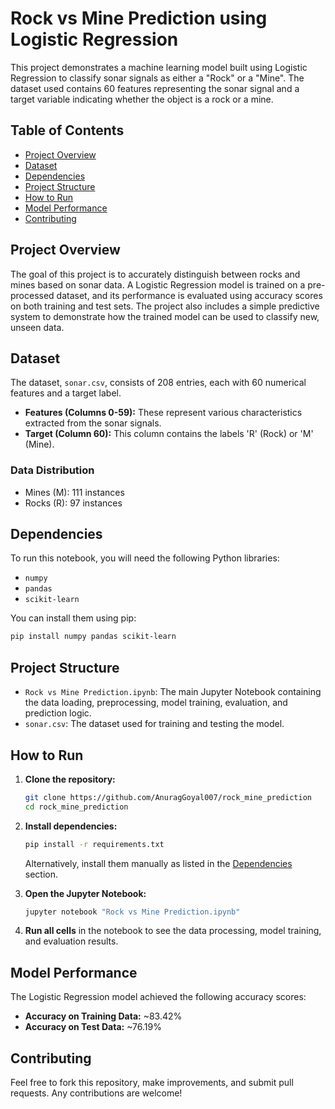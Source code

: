 # Rock vs Mine Prediction using Logistic Regression

This project demonstrates a machine learning model built using Logistic Regression to classify sonar signals as either a "Rock" or a "Mine". The dataset used contains 60 features representing the sonar signal and a target variable indicating whether the object is a rock or a mine.

## Table of Contents

- [Project Overview](#project-overview)
- [Dataset](#dataset)
- [Dependencies](#dependencies)
- [Project Structure](#project-structure)
- [How to Run](#how-to-run)
- [Model Performance](#model-performance)
- [Contributing](#contributing)

## Project Overview

The goal of this project is to accurately distinguish between rocks and mines based on sonar data. A Logistic Regression model is trained on a pre-processed dataset, and its performance is evaluated using accuracy scores on both training and test sets. The project also includes a simple predictive system to demonstrate how the trained model can be used to classify new, unseen data.

## Dataset

The dataset, `sonar.csv`, consists of 208 entries, each with 60 numerical features and a target label.

- **Features (Columns 0-59):** These represent various characteristics extracted from the sonar signals.
- **Target (Column 60):** This column contains the labels 'R' (Rock) or 'M' (Mine).

### Data Distribution

- Mines (M): 111 instances
- Rocks (R): 97 instances

## Dependencies

To run this notebook, you will need the following Python libraries:

- `numpy`
- `pandas`
- `scikit-learn`

You can install them using pip:

```bash
pip install numpy pandas scikit-learn
```

## Project Structure

- `Rock vs Mine Prediction.ipynb`: The main Jupyter Notebook containing the data loading, preprocessing, model training, evaluation, and prediction logic.
- `sonar.csv`: The dataset used for training and testing the model.

## How to Run

1. **Clone the repository:**
   ```bash
   git clone https://github.com/AnuragGoyal007/rock_mine_prediction
   cd rock_mine_prediction
   ```

2. **Install dependencies:**
   ```bash
   pip install -r requirements.txt
   ```
   Alternatively, install them manually as listed in the [Dependencies](#dependencies) section.

3. **Open the Jupyter Notebook:**
   ```bash
   jupyter notebook "Rock vs Mine Prediction.ipynb"
   ```

4. **Run all cells** in the notebook to see the data processing, model training, and evaluation results.

## Model Performance

The Logistic Regression model achieved the following accuracy scores:

- **Accuracy on Training Data:** ~83.42%
- **Accuracy on Test Data:** ~76.19%

## Contributing

Feel free to fork this repository, make improvements, and submit pull requests. Any contributions are welcome!